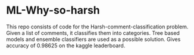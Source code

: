 # ML-Why-so-harsh
This repo consists of code for the Harsh-comment-classification problem. 
Given a list of comments, it classifies them into categories. Tree based models and ensemble classifiers are used as a possible solution.
Gives accuracy of 0.98625 on the kaggle leaderboard. 
